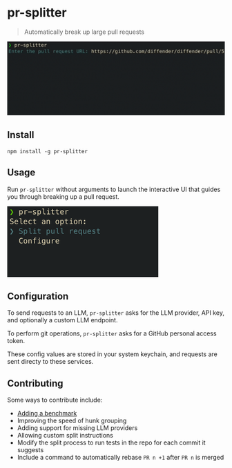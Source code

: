 # pr-splitter

> Automatically break up large pull requests

<img src="media/pr-splitter-demo.gif" width="688">

## Install

```
npm install -g pr-splitter
```

## Usage

Run `pr-splitter` without arguments to launch the interactive UI that guides you through breaking up a pull request.

<img src="media/screenshot.png" width="350">

## Configuration

To send requests to an LLM, `pr-splitter` asks for the LLM provider, API key, and optionally a custom LLM endpoint.

To perform git operations, `pr-splitter` asks for a GitHub personal access token.

These config values are stored in your system keychain, and requests are sent directy to these services.

## Contributing

Some ways to contribute include:

- [Adding a benchmark](./benchmarks/)
- Improving the speed of hunk grouping
- Adding support for missing LLM providers
- Allowing custom split instructions
- Modify the split process to run tests in the repo for each commit it suggests
- Include a command to automatically rebase `PR n +1` after `PR n` is merged
